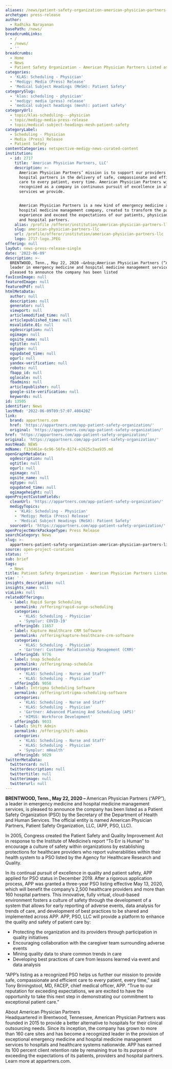 ```yaml
---
aliases: /news/patient-safety-organization-american-physician-partners-listed-as-pso
archetype: press-release
author:
  - Radhika Narayanan
basePath: /news/
breadcrumbLinks:
  - /
  - /news/
  - ''
breadcrumbs:
  - Home
  - News
  - Patient Safety Organization - American Physician Partners Listed as PSO
categories:
  - 'KLAS: Scheduling - Physician'
  - 'Medigy: Media (Press) Release'
  - 'Medical Subject Headings (MeSH): Patient Safety'
categorySlug:
  - 'klas: scheduling - physician'
  - 'medigy: media (press) release'
  - 'medical subject headings (mesh): patient safety'
categoryUrl:
  - topic/klas-scheduling---physician
  - topic/medigy-media-press-release
  - topic/medical-subject-headings-mesh-patient-safety
categoryLabel:
  - Scheduling - Physician
  - Media (Press) Release
  - Patient Safety
contentCategories: netspective-medigy-news-curated-content
institution:
  - id: 2717
    title: 'American Physician Partners, LLC'
    description: >-
      American Physician Partners’ mission is to support our providers and
      hospital partners in the delivery of safe, compassionate and efficient
      care to every patient, every time. American Physician Partners will be
      recognized as a company in continuous pursuit of excellence in all
      services we provide.


      American Physician Partners is a new kind of emergency medicine and
      hospital medicine management company, created to transform the patient
      experience and exceed the expectations of our patients, physicians/APCS
      and hospital partners.
    alias: /profile /offeror/institution/american-physician-partners-llc
    slug: american-physician-partners-llc
    url: /profile/offeror/institution/american-physician-partners-llc
    logo: 2717-logo.JPEG
offering: null
layOut: news-press-release-single
date: '2022-06-09'
description: >-
  BRENTWOOD, Tenn., May 22, 2020 –&nbsp;American Physician Partners (“APP”), a
  leader in emergency medicine and hospital medicine management services, is
  pleased to announce the company has been listed 
favIconImage: null
featuredImage: null
featuredPdf: null
htmlMetaData:
  author: null
  description: null
  generator: null
  viewport: null
  articlemodified_time: null
  articlepublished_time: null
  msvalidate.01: null
  ogdescription: null
  ogimage: null
  ogsite_name: null
  ogtitle: null
  ogtype: null
  ogupdated_time: null
  ogurl: null
  yandex-verification: null
  robots: null
  fbapp_id: null
  oglocale: null
  fbadmins: null
  articlepublisher: null
  google-site-verification: null
  keywords: null
id: 13505
identifier: News
lastMod: '2022-06-09T09:57:07.408420Z'
link:
  brand: appartners.com
  href: 'https://appartners.com/app-patient-safety-organization/'
  original: 'https://appartners.com/app-patient-safety-organization/'
href: 'https://appartners.com/app-patient-safety-organization/'
original: 'https://appartners.com/app-patient-safety-organization/'
mastHead: NEWS
mdName: f13d461e-6c96-56fe-8174-e2625c3aa935.md
openGraphMetaData:
  ogdescription: null
  ogtitle: null
  ogurl: null
  ogimage: null
  ogsite_name: null
  ogtype: null
  ogupdated_time: null
  ogimageheight: null
openProjectCustomFields:
  cleanUrl: 'https://appartners.com/app-patient-safety-organization/'
  medigyTopics:
    - 'KLAS: Scheduling - Physician'
    - 'Medigy: Media (Press) Release'
    - 'Medical Subject Headings (MeSH): Patient Safety'
  sourceUrl: 'https://appartners.com/app-patient-safety-organization/'
openProjectWorkPackageType: Press Release
searchCategory: News
slug: >-
  appartners-patient-safety-organization-american-physician-partners-listed-as-pso
source: open-project-curations
status: ''
sub: brief
tags:
  - News
title: Patient Safety Organization - American Physician Partners Listed as PSO
via: ' '
insights_description: null
insights_name: null
viaLink: null
relatedOfferings:
  - label: Rapid Surge Scheduling
    permalink: /offering/rapid-surge-scheduling
    categories:
      - 'KLAS: Scheduling - Physician'
      - 'Symplur: COVID-19'
    offeringId: 11657
  - label: Kapture Healthcare CRM Software
    permalink: /offering/kapture-healthcare-crm-software
    categories:
      - 'KLAS: Scheduling - Physician'
      - 'Gartner: Customer Relationship Management (CRM)'
    offeringId: 9776
  - label: Snap Schedule
    permalink: /offering/snap-schedule
    categories:
      - 'KLAS: Scheduling - Nurse and Staff'
      - 'KLAS: Scheduling - Physician'
    offeringId: 9058
  - label: Intrigma Scheduling Software
    permalink: /offering/intrigma-scheduling-software
    categories:
      - 'KLAS: Scheduling - Nurse and Staff'
      - 'KLAS: Scheduling - Physician'
      - 'Gartner: Advanced Planning And Scheduling (APS)'
      - 'HIMSS: Workforce Development'
    offeringId: 9033
  - label: Shift Admin
    permalink: /offering/shift-admin
    categories:
      - 'KLAS: Scheduling - Nurse and Staff'
      - 'KLAS: Scheduling - Physician'
      - 'Symplur: mHealth'
    offeringId: 9029
twitterMetaData:
  twittercard: null
  twitterdescription: null
  twittertitle: null
  twitterimage: null
  twitterurl: null
---
```

<p><strong>BRENTWOOD, Tenn., May 22, 2020 –&nbsp;</strong>American Physician Partners (“APP”), a leader in emergency medicine and hospital medicine management services, is pleased to announce the company has been listed as a Patient Safety Organization (PSO) by the Secretary of the Department of Health and Human Services. The official entity is named American Physician Partners, Patient Safety Organization, LLC, (APP, PSO, LLC).</p><p>In 2005, Congress created the Patient Safety and Quality Improvement Act in response to the Institute of Medicine’s report “To Err is Human” to encourage a culture of safety within organizations by establishing protections for healthcare providers who report vulnerabilities within their health system to a PSO listed by the Agency for Healthcare Research and Quality.</p><p>In its continual pursuit of excellence in quality and patient safety, APP applied for PSO status in December 2019. After a rigorous application process, APP was granted a three-year PSO listing effective May 13, 2020, which will benefit the company’s 2,500 healthcare providers and more than 160 hospital partners. This innovative, fully virtual, cloud-based environment fosters a culture of safety through the development of a system that allows for early reporting of adverse events, data analysis for trends of care, and development of best practices to be shared and implemented across APP. APP, PSO, LLC will provide a platform to enhance the quality and safety of patient care by:</p><ul><li>Protecting the organization and its providers through participation in quality initiatives</li><li>Encouraging collaboration with the caregiver team surrounding adverse events</li><li>Mining quality data to share common trends in care</li><li>Developing best practices of care from lessons learned via event and data analysis</li></ul><p>“APP’s listing as a recognized PSO helps us further our mission to provide safe, compassionate and efficient care to every patient, every time,” said Tony Briningstool, MD, FACEP, chief medical officer, APP. “True to our reputation for exceeding expectations, we are excited to have the opportunity to take this next step in demonstrating our commitment to exceptional patient care.”</p><p>About American Physician Partners<br>Headquartered in Brentwood, Tennessee, American Physician Partners was founded in 2015 to provide a better alternative to hospitals for their clinical outsourcing needs. Since its inception, the company has grown to more than 160 care sites and has become a recognized leader in the provision of exceptional emergency medicine and hospital medicine management services to hospitals and healthcare systems nationwide. APP has earned its 100 percent client retention rate by remaining true to its purpose of exceeding the expectations of its patients, providers and hospital partners. Learn more at&nbsp;appartners.com.</p>